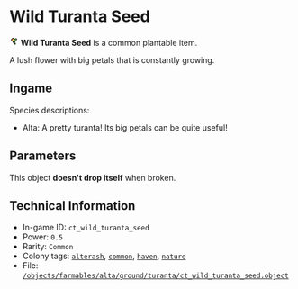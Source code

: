 # Wild Turanta Seed

<img src="https://raw.githubusercontent.com/Ceterai/Enternia/main/objects/farmables/alta/ground/turanta/icon.png" alt="Wild Turanta Seed icon" loading="lazy" height=16px width="auto" /> **Wild Turanta Seed** is a common plantable item.

A lush flower with big petals that is constantly growing.

## Ingame

Species descriptions:

- Alta: A pretty turanta! Its big petals can be quite useful!

## Parameters

This object **doesn't drop itself** when broken.

## Technical Information

- In-game ID: `ct_wild_turanta_seed`
- Power: `0.5`
- Rarity: `Common`
- Colony tags: [`alterash`](https://ceterai.github.io/MyEnternia/Wiki/Tags/Alterash), [`common`](https://ceterai.github.io/MyEnternia/Wiki/Tags/Common), [`haven`](https://ceterai.github.io/MyEnternia/Wiki/Tags/Haven), [`nature`](https://ceterai.github.io/MyEnternia/Wiki/Tags/Nature)
- File: [`/objects/farmables/alta/ground/turanta/ct_wild_turanta_seed.object`](https://github.com/Ceterai/Enternia/blob/main/objects/farmables/alta/ground/turanta/ct_wild_turanta_seed.object)
